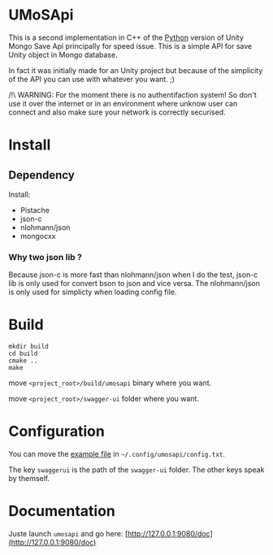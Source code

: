 # UMoSApi

This is a second implementation in C++ of the [Python](https://git.neodarz.net/pro/umosapi.git/about/)
version of Unity Mongo Save Api principally for speed issue. This is a simple
API for save Unity object in Mongo database.

In fact it was initially made for an Unity project but because of the
simplicity of the API you can use with whatever you want. ;)

/!\ WARNING: For the moment there is no authentifaction system! So don't use it
over the internet or in an environment where unknow user can connect and also
make sure your network is correctly securised.

# Install

## Dependency

Install:

- Pistache
- json-c
- nlohmann/json
- mongocxx

### Why two json lib ?

Because json-c is more fast than nlohmann/json when I do the test, json-c lib
is only used for convert bson to json and vice versa. The nlohmann/json is
only used for simplicty when loading config file.

# Build

```
mkdir build
cd build
cmake ..
make
```

move `<project_root>/build/umosapi` binary where you want.

move `<project_root>/swagger-ui` folder where you want.

# Configuration

You can move the [example file](https://git.neodarz.net/pro/umosapicpp.git/tree/config.txt)
in `~/.config/umosapi/config.txt`.

The key `swaggerui` is the path of the `swagger-ui` folder. The other keys
speak by themself.

# Documentation

Juste launch `umosapi` and go here: [http://127.0.0.1:9080/doc](http://127.0.0.1:9080/doc)
